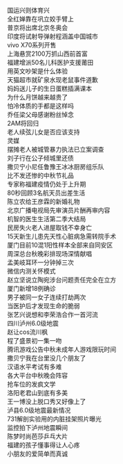 国运兴则体育兴  
全红婵靠在巩立姣手臂上  
普京将出席北京冬奥会  
印度将试射导弹射程涵盖中国城市  
vivo X70系列开售  
上海悬赏2100万抓山西前首富  
福建增派50名儿科医护支援莆田  
用英文吵架是什么体验  
天猫超市就矿泉水现老鼠事件道歉  
妈妈送儿子的生日蛋糕插满课本  
为什么月饼越来越贵了  
怕冷体质的手都是这样吗  
乔任梁父母感谢粉丝悼念  
2AM将回归  
老人续弦儿女是否应该支持  
灵媒  
摆摊老人被城管暴力执法已立案调查  
刘子行在公子倾城里还债  
撒贝宁小尼任鲁豫王冰冰厨房组乐队  
比不发还惨的中秋节礼品  
专家称福建疫情仍处于上升期  
80秒回顾3名航天员出差生活  
陈立农给王彦霖的新婚礼物  
北京广播电视局先审演员片酬再审内容  
机智的医生生活第二季大结局  
民房失火老人进屋取钱不幸身亡  
15天新生儿患先天性心脏病急需转院手术  
厦门目前10混1阳性样本全部来自同安区  
周深总台秋晚彩排现场深情献唱  
孟美岐耳环一分钟掉三次  
微信内测关怀模式  
赵立坚说立陶宛涉台问题责任完全在立方  
厦门新增18例确诊  
男子被同一女子连续打劫两次  
当医护后才发现生命的脆弱  
张艺兴说想和李荣浩合作一首河流  
四川泸州6.0级地震  
赵让cos流川枫  
程了盛景初一集一吻  
腾讯游戏公告中秋未成年人游戏限玩时间  
撒贝宁我在台里没几个朋友了  
汉语水平考试有多难  
各大平台中秋晚会阵容  
抢车位的发疯文学  
洛阳老君山到底有多美  
王一博没上脱口秀又好像上了  
泸县6.0级地震最新情况  
731解剖实验用的内脏挂架照片曝光  
监控拍下泸州地震瞬间  
陈梦时尚芭莎乒乓大片  
福建的孩子懂事得让人心疼  
小朋友的爱简单而真诚  
